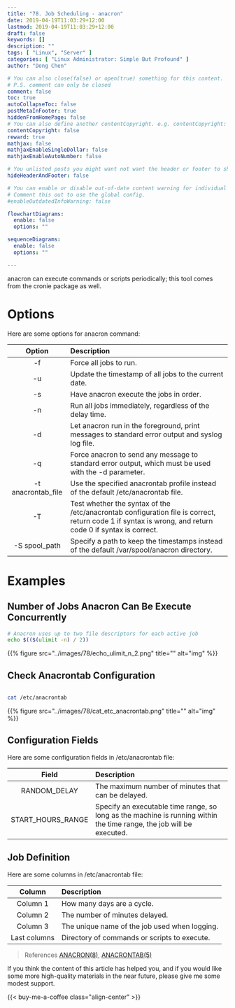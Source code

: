 ```yaml
---
title: "78. Job Scheduling - anacron"
date: 2019-04-19T11:03:29+12:00
lastmod: 2019-04-19T11:03:29+12:00
draft: false
keywords: []
description: ""
tags: [ "Linux", "Server" ]
categories: [ "Linux Administrator: Simple But Profound" ]
author: "Dong Chen"

# You can also close(false) or open(true) something for this content.
# P.S. comment can only be closed
comment: false
toc: true
autoCollapseToc: false
postMetaInFooter: true
hiddenFromHomePage: false
# You can also define another contentCopyright. e.g. contentCopyright: "This is another copyright."
contentCopyright: false
reward: true
mathjax: false
mathjaxEnableSingleDollar: false
mathjaxEnableAutoNumber: false

# You unlisted posts you might want not want the header or footer to show
hideHeaderAndFooter: false

# You can enable or disable out-of-date content warning for individual post.
# Comment this out to use the global config.
#enableOutdatedInfoWarning: false

flowchartDiagrams:
  enable: false
  options: ""

sequenceDiagrams: 
  enable: false
  options: ""

---
```


anacron can execute commands or scripts periodically; this tool comes from the cronie package as well.

<!--more-->

# Options

Here are some options for anacron command:

| Option | Description |
|:---------------:|:---------------|
| -f | Force all jobs to run. |
| -u | Update the timestamp of all jobs to the current date. |
| -s | Have anacron execute the jobs in order. |
| -n | Run all jobs immediately, regardless of the delay time. |
| -d | Let anacron run in the foreground, print messages to standard error output and syslog log file. |
| -q | Force anacron to send any message to standard error output, which must be used with the -d parameter. |
| -t anacrontab_file | Use the specified anacrontab profile instead of the default /etc/anacrontab file. |
| -T | Test whether the syntax of the /etc/anacrontab configuration file is correct, return code 1 if syntax is wrong, and return code 0 if syntax is correct. |
| -S spool_path | Specify a path to keep the timestamps instead of the default /var/spool/anacron directory. |

# Examples

## Number of Jobs Anacron Can Be Execute Concurrently

```bash
# Anacron uses up to two file descriptors for each active job
echo $(($(ulimit -n) / 2))
```

{{% figure src="../images/78/echo_ulimit_n_2.png" title="" alt="img" %}}

## Check Anacrontab Configuration

```bash

cat /etc/anacrontab
```

{{% figure src="../images/78/cat_etc_anacrontab.png" title="" alt="img" %}}

## Configuration Fields

Here are some configuration fields in /etc/anacrontab file:

| Field | Description |
|:---------------:|:---------------|
| RANDOM_DELAY | The maximum number of minutes that can be delayed. |
| START_HOURS_RANGE | Specify an executable time range, so long as the machine is running within the time range, the job will be executed. |

## Job Definition

Here are some columns in /etc/anacrontab file:

| Column | Description |
|:---------------:|:---------------|
| Column 1 | How many days are a cycle. |
| Column 2 | The number of minutes delayed. |
| Column 3 | The unique name of the job used when logging. |
| Last columns | Directory of commands or scripts to execute. |

> References
> [ANACRON(8)](http://man7.org/linux/man-pages/man8/anacron.8.html),
> [ANACRONTAB(5)](http://man7.org/linux/man-pages/man5/anacrontab.5.html)

If you think the content of this article has helped you, and if you would like some more high-quality materials in the near future, please give me some modest support.

<!-- Buy Me a Coffee Button -->
{{< buy-me-a-coffee class="align-center" >}}
